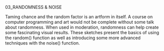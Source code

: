 03_RANDOMNESS & NOISE

Taming chance and the random factor is an artform in itself. A course on computer programming and art would not be complete without some talk about randomness. When used in moderation, randomness can help create some fascinating visual results. These sketches present the basics of using the random() function as well as introducing some more advanced techniques with the noise() function. 

